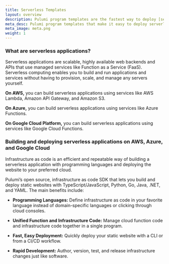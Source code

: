 ```yaml
---
title: Serverless Templates
layout: overview
description: Pulumi program templates are the fastest way to deploy [serverless](/serverless) applications on [AWS](/aws), [Azure](/azure), or [Google Cloud Platform](/gcp). Templates come with predefined [infrastructure as code](/what-is/what-is-infrastructure-as-code) so you can get started instantly.
meta_desc: Pulumi program templates that make it easy to deploy serverless applications on AWS, Azure, or Google Cloud Platform.
meta_image: meta.png
weight: 1
---
```




### What are serverless applications?

Serverless applications are scalable, highly available web backends and APIs that use managed services like Function as a Service (FaaS). Serverless computing enables you to build and run applications and services without having to provision, scale, and manage any servers yourself.

**On AWS,** you can build serverless applications using services like AWS Lambda, Amazon API Gateway, and Amazon S3.

**On Azure,** you can build serverless applications using services like Azure Functions.

**On Google Cloud Platform,** you can build serverless applications using services like Google Cloud Functions.

### Building and deploying serverless applications on AWS, Azure, and Google Cloud

Infrastructure as code is an efficient and repeatable way of building a serverless application with programming languages and deploying the website to your preferred cloud.

Pulumi’s open source, infrastructure as code SDK that lets you build and deploy static websites with TypeScript/JavaScript, Python, Go, Java, .NET, and YAML. The main benefits include:

* **Programming Languages:** Define infrastructure as code in your favorite language instead of domain-specific languages or clicking through cloud consoles.

* **Unified Function and Infrastructure Code:** Manage cloud function code and infrastructure code together in a single program.

* **Fast, Easy Deployment:** Quickly deploy your static website with a CLI or from a CI/CD workflow.

* **Rapid Development:** Author, version, test, and release infrastructure changes just like software.
